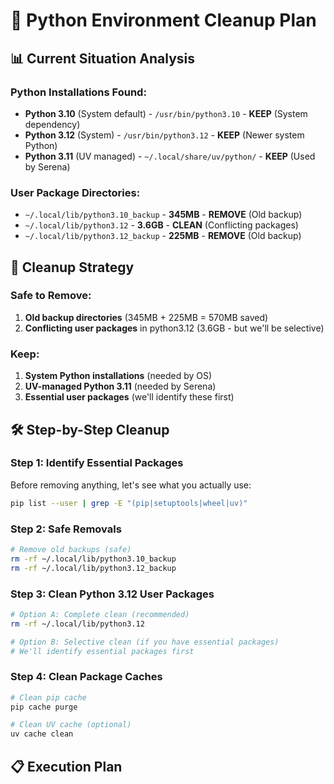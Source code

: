 # 🧹 Python Environment Cleanup Plan

## 📊 Current Situation Analysis

### Python Installations Found:
- **Python 3.10** (System default) - `/usr/bin/python3.10` - **KEEP** (System dependency)
- **Python 3.12** (System) - `/usr/bin/python3.12` - **KEEP** (Newer system Python)
- **Python 3.11** (UV managed) - `~/.local/share/uv/python/` - **KEEP** (Used by Serena)

### User Package Directories:
- `~/.local/lib/python3.10_backup` - **345MB** - **REMOVE** (Old backup)
- `~/.local/lib/python3.12` - **3.6GB** - **CLEAN** (Conflicting packages)
- `~/.local/lib/python3.12_backup` - **225MB** - **REMOVE** (Old backup)

## 🎯 Cleanup Strategy

### Safe to Remove:
1. **Old backup directories** (345MB + 225MB = 570MB saved)
2. **Conflicting user packages** in python3.12 (3.6GB - but we'll be selective)

### Keep:
1. **System Python installations** (needed by OS)
2. **UV-managed Python 3.11** (needed by Serena)
3. **Essential user packages** (we'll identify these first)

## 🛠️ Step-by-Step Cleanup

### Step 1: Identify Essential Packages
Before removing anything, let's see what you actually use:
```bash
pip list --user | grep -E "(pip|setuptools|wheel|uv)"
```

### Step 2: Safe Removals
```bash
# Remove old backups (safe)
rm -rf ~/.local/lib/python3.10_backup
rm -rf ~/.local/lib/python3.12_backup
```

### Step 3: Clean Python 3.12 User Packages
```bash
# Option A: Complete clean (recommended)
rm -rf ~/.local/lib/python3.12

# Option B: Selective clean (if you have essential packages)
# We'll identify essential packages first
```

### Step 4: Clean Package Caches
```bash
# Clean pip cache
pip cache purge

# Clean UV cache (optional)
uv cache clean
```

## 📋 Execution Plan
